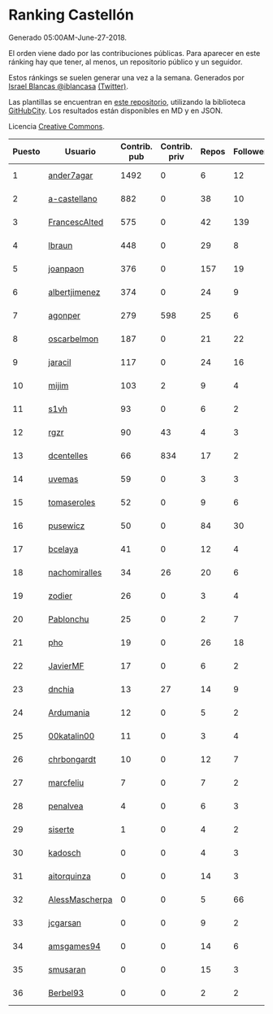 # Ranking Castellón

Generado 05:00AM-June-27-2018.

El orden viene dado por las contribuciones públicas. Para aparecer en este ránking hay que tener, al menos, un repositorio público y un seguidor.

Estos ránkings se suelen generar una vez a la semana. Generados por [Israel Blancas @iblancasa](https://github.com/iblancasa/) [(Twitter)](https://twitter.com/iblancasa).

Las plantillas se encuentran en [este repositorio](https://github.com/iblancasa/GH-Spanish-Ranking), utilizando la biblioteca [GitHubCity](https://github.com/iblancasa/GitHubCity). Los resultados están disponibles en MD y en JSON.

Licencia [Creative Commons](https://creativecommons.org/licenses/by/4.0/).

| Puesto   |  Usuario  | Contrib. pub | Contrib. priv |Repos| Followers | Desde |  Avatar  |
|----------|-----------|--------------|---------------|-----|-----------|-------|----------|
|1|[ander7agar](https://github.com/ander7agar)|1492|0|6|12|2014-03-06|![ander7agar]()|
|2|[a-castellano](https://github.com/a-castellano)|882|0|38|10|2015-03-17|![a-castellano]()|
|3|[FrancescAlted](https://github.com/FrancescAlted)|575|0|42|139|2010-06-25|![FrancescAlted]()|
|4|[lbraun](https://github.com/lbraun)|448|0|29|8|2010-06-02|![lbraun]()|
|5|[joanpaon](https://github.com/joanpaon)|376|0|157|19|2013-06-30|![joanpaon]()|
|6|[albertjimenez](https://github.com/albertjimenez)|374|0|24|9|2015-05-21|![albertjimenez]()|
|7|[agonper](https://github.com/agonper)|279|598|25|6|2015-01-27|![agonper]()|
|8|[oscarbelmon](https://github.com/oscarbelmon)|187|0|21|22|2013-04-05|![oscarbelmon]()|
|9|[jaracil](https://github.com/jaracil)|117|0|24|16|2014-01-10|![jaracil]()|
|10|[mijim](https://github.com/mijim)|103|2|9|4|2016-02-01|![mijim]()|
|11|[s1vh](https://github.com/s1vh)|93|0|6|2|2014-10-09|![s1vh]()|
|12|[rgzr](https://github.com/rgzr)|90|43|4|3|2015-07-03|![rgzr]()|
|13|[dcentelles](https://github.com/dcentelles)|66|834|17|2|2013-07-15|![dcentelles]()|
|14|[uvemas](https://github.com/uvemas)|59|0|3|3|2011-10-03|![uvemas]()|
|15|[tomaseroles](https://github.com/tomaseroles)|52|0|9|6|2015-02-16|![tomaseroles]()|
|16|[pusewicz](https://github.com/pusewicz)|50|0|84|30|2008-02-26|![pusewicz]()|
|17|[bcelaya](https://github.com/bcelaya)|41|0|12|4|2014-09-12|![bcelaya]()|
|18|[nachomiralles](https://github.com/nachomiralles)|34|26|20|6|2013-06-26|![nachomiralles]()|
|19|[zodier](https://github.com/zodier)|26|0|3|4|2010-11-13|![zodier]()|
|20|[Pablonchu](https://github.com/Pablonchu)|25|0|2|7|2017-01-31|![Pablonchu]()|
|21|[pho](https://github.com/pho)|19|0|26|18|2009-05-25|![pho]()|
|22|[JavierMF](https://github.com/JavierMF)|17|0|6|2|2013-01-17|![JavierMF]()|
|23|[dnchia](https://github.com/dnchia)|13|27|14|9|2015-08-14|![dnchia]()|
|24|[Ardumania](https://github.com/Ardumania)|12|0|5|2|2012-02-17|![Ardumania]()|
|25|[00katalin00](https://github.com/00katalin00)|11|0|3|4|2017-10-18|![00katalin00]()|
|26|[chrbongardt](https://github.com/chrbongardt)|10|0|12|7|2012-11-19|![chrbongardt]()|
|27|[marcfeliu](https://github.com/marcfeliu)|7|0|7|2|2013-10-01|![marcfeliu]()|
|28|[penalvea](https://github.com/penalvea)|4|0|6|3|2013-04-09|![penalvea]()|
|29|[siserte](https://github.com/siserte)|1|0|4|2|2014-02-05|![siserte]()|
|30|[kadosch](https://github.com/kadosch)|0|0|4|3|2011-12-31|![kadosch]()|
|31|[aitorquinza](https://github.com/aitorquinza)|0|0|14|3|2012-09-17|![aitorquinza]()|
|32|[AlessMascherpa](https://github.com/AlessMascherpa)|0|0|5|66|2011-04-03|![AlessMascherpa]()|
|33|[jcgarsan](https://github.com/jcgarsan)|0|0|9|2|2013-09-26|![jcgarsan]()|
|34|[amsgames94](https://github.com/amsgames94)|0|0|14|6|2014-03-15|![amsgames94]()|
|35|[smusaran](https://github.com/smusaran)|0|0|15|3|2015-11-10|![smusaran]()|
|36|[Berbel93](https://github.com/Berbel93)|0|0|2|2|2016-03-02|![Berbel93]()|
